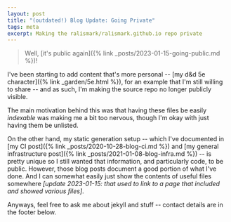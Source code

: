 ```yaml
---
layout: post
title: "(outdated!) Blog Update: Going Private"
tags: meta
excerpt: Making the ralismark/ralismark.github.io repo private
---
```


> Well, [it's public again]({% link _posts/2023-01-15-going-public.md %})!

I've been starting to add content that's more personal -- [my d&d 5e character]({% link _garden/5e.html %}), for an example that I'm still willing to share -- and as such, I'm making the source repo no longer publicly visible.

<!--more-->

The main motivation behind this was that having these files be easily *indexable* was making me a bit too nervous, though I'm okay with just having them be unlisted.

On the other hand, my static generation setup -- which I've documented in [my CI post]({% link _posts/2020-10-28-blog-ci.md %}) and [my general infrastructure post]({% link _posts/2021-01-08-blog-infra.md %}) -- is pretty unique so I still wanted that information, and particularly code, to be public. However, those blog posts document a good portion of what I've done. And I can somewhat easily just show the contents of useful files somewhere *\[update 2023-01-15: that used to link to a page that included and showed various files\]*.

Anyways, feel free to ask me about jekyll and stuff -- contact details are in the footer below.
